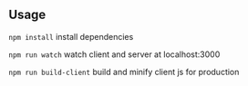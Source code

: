 ## Usage
 
```npm install``` install dependencies

```npm run watch``` watch client and server at localhost:3000

```npm run build-client``` build and minify client js for production
